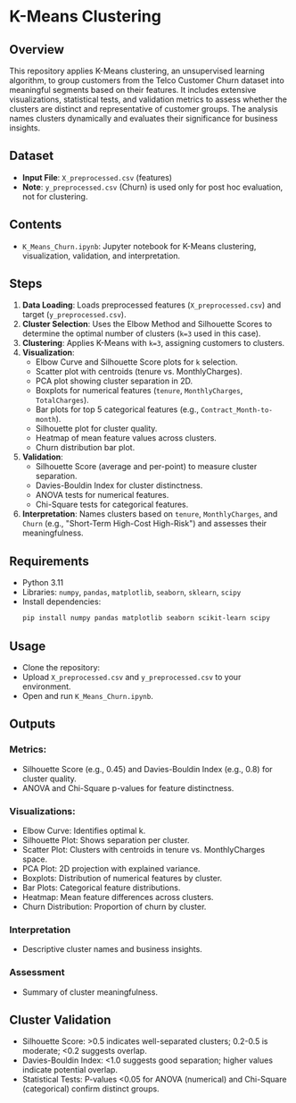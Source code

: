 # K-Means Clustering

## Overview
This repository applies K-Means clustering, an unsupervised learning algorithm, to group customers from the Telco Customer Churn dataset into meaningful segments based on their features. It includes extensive visualizations, statistical tests, and validation metrics to assess whether the clusters are distinct and representative of customer groups. The analysis names clusters dynamically and evaluates their significance for business insights.

## Dataset
- **Input File**: `X_preprocessed.csv` (features)
- **Note**: `y_preprocessed.csv` (Churn) is used only for post hoc evaluation, not for clustering.

## Contents
- `K_Means_Churn.ipynb`: Jupyter notebook for K-Means clustering, visualization, validation, and interpretation.

## Steps
1. **Data Loading**: Loads preprocessed features (`X_preprocessed.csv`) and target (`y_preprocessed.csv`).
2. **Cluster Selection**: Uses the Elbow Method and Silhouette Scores to determine the optimal number of clusters (`k=3` used in this case).
3. **Clustering**: Applies K-Means with `k=3`, assigning customers to clusters.
4. **Visualization**:
   - Elbow Curve and Silhouette Score plots for `k` selection.
   - Scatter plot with centroids (tenure vs. MonthlyCharges).
   - PCA plot showing cluster separation in 2D.
   - Boxplots for numerical features (`tenure`, `MonthlyCharges`, `TotalCharges`).
   - Bar plots for top 5 categorical features (e.g., `Contract_Month-to-month`).
   - Silhouette plot for cluster quality.
   - Heatmap of mean feature values across clusters.
   - Churn distribution bar plot.
5. **Validation**:
   - Silhouette Score (average and per-point) to measure cluster separation.
   - Davies-Bouldin Index for cluster distinctness.
   - ANOVA tests for numerical features.
   - Chi-Square tests for categorical features.
6. **Interpretation**: Names clusters based on `tenure`, `MonthlyCharges`, and `Churn` (e.g., "Short-Term High-Cost High-Risk") and assesses their meaningfulness.

## Requirements
- Python 3.11
- Libraries: `numpy`, `pandas`, `matplotlib`, `seaborn`, `sklearn`, `scipy`
- Install dependencies:
  ```bash
  pip install numpy pandas matplotlib seaborn scikit-learn scipy
  ```
  
## Usage
- Clone the repository:
- Upload `X_preprocessed.csv` and `y_preprocessed.csv` to your environment.
- Open and run `K_Means_Churn.ipynb`.

## Outputs

### Metrics:
- Silhouette Score (e.g., 0.45) and Davies-Bouldin Index (e.g., 0.8) for cluster quality.
- ANOVA and Chi-Square p-values for feature distinctness.

### Visualizations:
- Elbow Curve: Identifies optimal k.
- Silhouette Plot: Shows separation per cluster.
- Scatter Plot: Clusters with centroids in tenure vs. MonthlyCharges space.
- PCA Plot: 2D projection with explained variance.
- Boxplots: Distribution of numerical features by cluster.
- Bar Plots: Categorical feature distributions.
- Heatmap: Mean feature differences across clusters.
- Churn Distribution: Proportion of churn by cluster.

### Interpretation
- Descriptive cluster names and business insights.

### Assessment
- Summary of cluster meaningfulness.

## Cluster Validation
- Silhouette Score: >0.5 indicates well-separated clusters; 0.2-0.5 is moderate; <0.2 suggests overlap.
- Davies-Bouldin Index: <1.0 suggests good separation; higher values indicate potential overlap.
- Statistical Tests: P-values <0.05 for ANOVA (numerical) and Chi-Square (categorical) confirm distinct groups.
